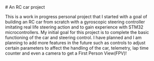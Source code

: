 \# An RC car project

This is a work in progress personal project that I started with a goal of building an RC car from scratch with a gyroscopic steering controller imitating real life steering action and to gain experience with STM32 microcontrollers. My initial goal for this project is to complete the basic functioning of the car and steering control. I have planned and I am planning to add more features in the future such as controls to adjust certain parameters to affect the handling of the car, telemetry, lap time counter and even a camera to get a First Person View(FPV)!

